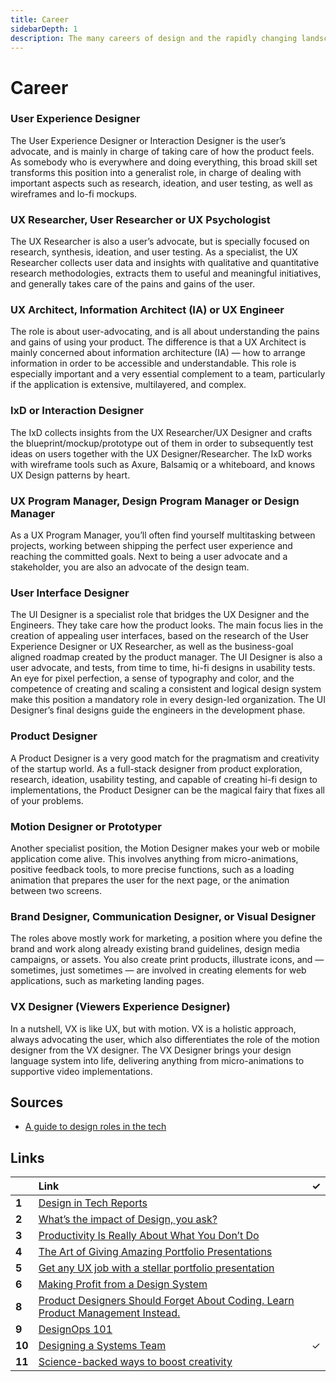 ```yaml
---
title: Career
sidebarDepth: 1
description: The many careers of design and the rapidly changing landscape.
---
```


# Career

### User Experience Designer

The User Experience Designer or Interaction Designer is the user’s advocate, and is mainly in charge of taking care of how the product feels. As somebody who is everywhere and doing everything, this broad skill set transforms this position into a generalist role, in charge of dealing with important aspects such as research, ideation, and user testing, as well as wireframes and lo-fi mockups.

### UX Researcher, User Researcher or UX Psychologist

The UX Researcher is also a user’s advocate, but is specially focused on research, synthesis, ideation, and user testing. As a specialist, the UX Researcher collects user data and insights with qualitative and quantitative research methodologies, extracts them to useful and meaningful initiatives, and generally takes care of the pains and gains of the user.

### UX Architect, Information Architect \(IA\) or UX Engineer

The role is about user-advocating, and is all about understanding the pains and gains of using your product. The difference is that a UX Architect is mainly concerned about information architecture \(IA\) — how to arrange information in order to be accessible and understandable. This role is especially important and a very essential complement to a team, particularly if the application is extensive, multilayered, and complex.

### IxD or Interaction Designer

The IxD collects insights from the UX Researcher/UX Designer and crafts the blueprint/mockup/prototype out of them in order to subsequently test ideas on users together with the UX Designer/Researcher. The IxD works with wireframe tools such as Axure, Balsamiq or a whiteboard, and knows UX Design patterns by heart.

### UX Program Manager, Design Program Manager or Design Manager

As a UX Program Manager, you’ll often find yourself multitasking between projects, working between shipping the perfect user experience and reaching the committed goals. Next to being a user advocate and a stakeholder, you are also an advocate of the design team.

### User Interface Designer

The UI Designer is a specialist role that bridges the UX Designer and the Engineers. They take care how the product looks. The main focus lies in the creation of appealing user interfaces, based on the research of the User Experience Designer or UX Researcher, as well as the business-goal aligned roadmap created by the product manager. The UI Designer is also a user advocate, and tests, from time to time, hi-fi designs in usability tests. An eye for pixel perfection, a sense of typography and color, and the competence of creating and scaling a consistent and logical design system make this position a mandatory role in every design-led organization. The UI Designer’s final designs guide the engineers in the development phase.

### Product Designer

A Product Designer is a very good match for the pragmatism and creativity of the startup world. As a full-stack designer from product exploration, research, ideation, usability testing, and capable of creating hi-fi design to implementations, the Product Designer can be the magical fairy that fixes all of your problems.

### Motion Designer or Prototyper

Another specialist position, the Motion Designer makes your web or mobile application come alive. This involves anything from micro-animations, positive feedback tools, to more precise functions, such as a loading animation that prepares the user for the next page, or the animation between two screens.

### Brand Designer, Communication Designer, or Visual Designer

The roles above mostly work for marketing, a position where you define the brand and work along already existing brand guidelines, design media campaigns, or assets. You also create print products, illustrate icons, and — sometimes, just sometimes — are involved in creating elements for web applications, such as marketing landing pages.

### VX Designer \(Viewers Experience Designer\)

In a nutshell, VX is like UX, but with motion. VX is a holistic approach, always advocating the user, which also differentiates the role of the motion designer from the VX designer. The VX Designer brings your design language system into life, delivering anything from micro-animations to supportive video implementations.

## Sources

* [A guide to design roles in the tech](https://medium.com/getting-started-as-a-designer/a-guide-to-design-roles-in-the-tech-ecosystem-2019-f2df1ff1c64e)

## Links

|  | Link | ✓ |
| :--- | :--- | ---: |
| **1** | [Design in Tech Reports](https://designintech.report/) |  |
| **2** | [What’s the impact of Design, you ask?](https://uxdesign.cc/whats-the-impact-of-design-you-ask-31922d394956) |  |
| **3** | [Productivity Is Really About What You Don’t Do](https://jkglei.com/getting-things-done/) |  |
| **4** | [The Art of Giving Amazing Portfolio Presentations](https://medium.muz.li/the-art-of-giving-amazing-portfolio-presentations-656cddcd69a) |  |
| **5** | [Get any UX job with a stellar portfolio presentation](https://uxplanet.org/get-any-design-job-with-a-stellar-portfolio-presentation-by-reading-this-1b9ede9a479a) |  |
| **6** | [Making Profit from a Design System](https://medium.com/sketch-app-sources/making-profit-from-a-design-system-a78eea017104) |  |
| **8** | [Product Designers Should Forget About Coding. Learn Product Management Instead.](https://medium.com/hubspot-product/designers-should-forget-about-coding-learn-product-management-instead-5285b538b364) |  |
| **9** | [DesignOps 101](https://www.nngroup.com/articles/design-operations-101/) |  |
| **10** | [Designing a Systems Team](https://medium.com/eightshapes-llc/designing-a-systems-team-d22f27a2d81d) | ✓ |
| **11** | [Science-backed ways to boost creativity](https://uxplanet.org/science-backed-ways-to-boost-creativity-28b140b420bc) |  |



